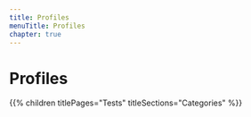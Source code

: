 ```yaml
---
title: Profiles
menuTitle: Profiles
chapter: true
---
```


# Profiles

{{% children titlePages="Tests" titleSections="Categories" %}}
